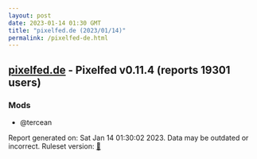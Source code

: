 ```yaml
---
layout: post
date: 2023-01-14 01:30 GMT
title: "pixelfed.de (2023/01/14)"
permalink: /pixelfed-de.html
---
```


## [pixelfed.de](https://pixelfed.de) - Pixelfed v0.11.4 (reports 19301 users)

### Mods
 * @tercean

Report generated on: Sat Jan 14 01:30:02 2023. Data may be outdated or incorrect.
Ruleset version: [🧁](/version-cupcake)
